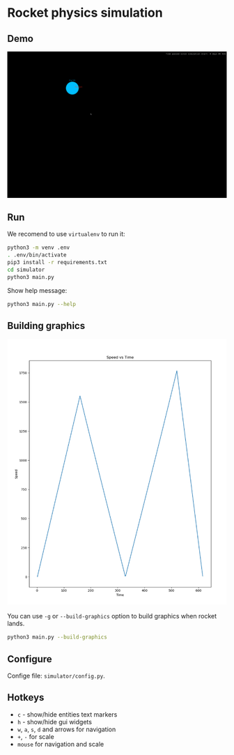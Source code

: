 # Rocket physics simulation

## Demo

![demo](media/demo.gif)

## Run

We recomend to use `virtualenv` to run it:

```bash
python3 -m venv .env
. .env/bin/activate
pip3 install -r requirements.txt
cd simulator
python3 main.py
```

Show help message:

```bash
python3 main.py --help
```

## Building graphics

![graphic](media/graphic.png)

You can use `-g` or `--build-graphics` option to build graphics when rocket lands.

```bash
python3 main.py --build-graphics
```

## Configure

Confige file: `simulator/config.py`.

## Hotkeys

- `c` - show/hide entities text markers
- `h` - show/hide gui widgets
- `w`, `a`, `s`, `d` and arrows for navigation
- `+`, `-` for scale
- `mouse` for navigation and scale